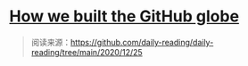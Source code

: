 # [How we built the GitHub globe](https://github.blog/2020-12-21-how-we-built-the-github-globe/)

> 阅读来源：https://github.com/daily-reading/daily-reading/tree/main/2020/12/25
